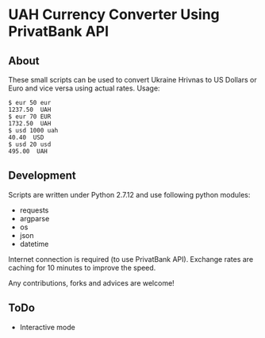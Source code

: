 UAH Currency Converter Using PrivatBank API
===========================================

About
-----

These small scripts can be used to convert Ukraine Hrivnas to US Dollars or Euro and vice versa using actual rates. Usage:

``` console
$ eur 50 eur
1237.50  UAH
$ eur 70 EUR
1732.50  UAH
$ usd 1000 uah
40.40  USD
$ usd 20 usd
495.00  UAH
```

Development
-----------

Scripts are written under Python 2.7.12 and use following python modules:

- requests
- argparse
- os
- json
- datetime

Internet connection is required (to use PrivatBank API). Exchange rates are caching for 10 minutes to improve the speed.

Any contributions, forks and advices are welcome!

ToDo
----

- Interactive mode
